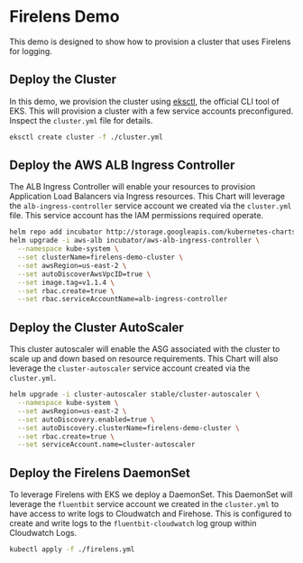 # Firelens Demo

This demo is designed to show how to provision a cluster that uses Firelens for logging.

## Deploy the Cluster

In this demo, we provision the cluster using [eksctl](https://eksctl.io/), the official CLI tool of EKS. This will provision a cluster with a few service accounts preconfigured. Inspect the `cluster.yml` file for details.

```bash
eksctl create cluster -f ./cluster.yml
```

## Deploy the AWS ALB Ingress Controller

The ALB Ingress Controller will enable your resources to provision Application Load Balancers via Ingress resources. This Chart will leverage the `alb-ingress-controller` service account we created via the `cluster.yml` file. This service account has the IAM permissions required operate.

```bash
helm repo add incubator http://storage.googleapis.com/kubernetes-charts-incubator
helm upgrade -i aws-alb incubator/aws-alb-ingress-controller \
  --namespace kube-system \
  --set clusterName=firelens-demo-cluster \
  --set awsRegion=us-east-2 \
  --set autoDiscoverAwsVpcID=true \
  --set image.tag=v1.1.4 \
  --set rbac.create=true \
  --set rbac.serviceAccountName=alb-ingress-controller
```

## Deploy the Cluster AutoScaler

This cluster autoscaler will enable the ASG associated with the cluster to scale up and down based on resource requirements. This Chart will also leverage the `cluster-autoscaler` service account created via the `cluster.yml`.

```bash
helm upgrade -i cluster-autoscaler stable/cluster-autoscaler \
  --namespace kube-system \
  --set awsRegion=us-east-2 \
  --set autoDiscovery.enabled=true \
  --set autoDiscovery.clusterName=firelens-demo-cluster \
  --set rbac.create=true \
  --set serviceAccount.name=cluster-autoscaler
```

## Deploy the Firelens DaemonSet

To leverage Firelens with EKS we deploy a DaemonSet. This DaemonSet will leverage the `fluentbit` service account we created in the `cluster.yml` to have access to write logs to Cloudwatch and Firehose. This is configured to create and write logs to the `fluentbit-cloudwatch` log group within Cloudwatch Logs.

```bash
kubectl apply -f ./firelens.yml
```
